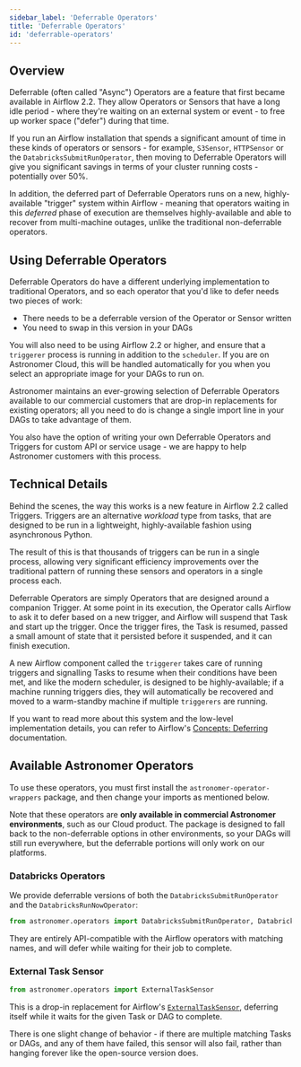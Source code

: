 ```yaml
---
sidebar_label: 'Deferrable Operators'
title: 'Deferrable Operators'
id: 'deferrable-operators'
---
```


## Overview

Deferrable (often called "Async") Operators are a feature that first became available in Airflow 2.2. They allow Operators or Sensors that have a long idle period - where they're waiting on an external system or event - to free up worker space ("defer") during that time.

If you run an Airflow installation that spends a significant amount of time in these kinds of operators or sensors - for example, `S3Sensor`, `HTTPSensor` or the `DatabricksSubmitRunOperator`, then moving to Deferrable Operators will give you significant savings in terms of your cluster running costs - potentially over 50%.

In addition, the deferred part of Deferrable Operators runs on a new, highly-available "trigger" system within Airflow - meaning that operators waiting in this *deferred* phase of execution are themselves highly-available and able to recover from multi-machine outages, unlike the traditional non-deferrable operators.

## Using Deferrable Operators

Deferrable Operators do have a different underlying implementation to traditional Operators, and so each operator that you'd like to defer needs two pieces of work:

- There needs to be a deferrable version of the Operator or Sensor written
- You need to swap in this version in your DAGs

You will also need to be using Airflow 2.2 or higher, and ensure that a `triggerer` process is running in addition to the `scheduler`. If you are on Astronomer Cloud, this will be handled automatically for you when you select an appropriate image for your DAGs to run on.

Astronomer maintains an ever-growing selection of Deferrable Operators available to our commercial customers that are drop-in replacements for existing operators; all you need to do is change a single import line in your DAGs to take advantage of them.

You also have the option of writing your own Deferrable Operators and Triggers for custom API or service usage - we are happy to help Astronomer customers with this process.

## Technical Details

Behind the scenes, the way this works is a new feature in Airflow 2.2 called Triggers. Triggers are an alternative *workload* type from tasks, that are designed to be run in a lightweight, highly-available fashion using asynchronous Python.

The result of this is that thousands of triggers can be run in a single process, allowing very significant efficiency improvements over the traditional pattern of running these sensors and operators in a single process each.

Deferrable Operators are simply Operators that are designed around a companion Trigger. At some point in its execution, the Operator calls Airflow to ask it to defer based on a new trigger, and Airflow will suspend that Task and start up the trigger. Once the trigger fires, the Task is resumed, passed a small amount of state that it persisted before it suspended, and it can finish execution.

A new Airflow component called the `triggerer` takes care of running triggers and signalling Tasks to resume when their conditions have been met, and like the modern scheduler, is designed to be highly-available; if a machine running triggers dies, they will automatically be recovered and moved to a warm-standby machine if multiple `triggerers` are running.

If you want to read more about this system and the low-level implementation details, you can refer to Airflow's [Concepts: Deferring](https://airflow.apache.org/docs/apache-airflow/stable/concepts/deferring.html) documentation.

## Available Astronomer Operators

To use these operators, you must first install the `astronomer-operator-wrappers` package, and then change your imports as mentioned below.

Note that these operators are **only available in commercial Astronomer environments**, such as our Cloud product. The package is designed to fall back to the non-deferrable options in other environments, so your DAGs will still run everywhere, but the deferrable portions will only work on our platforms.

### Databricks Operators

We provide deferrable versions of both the `DatabricksSubmitRunOperator` and the `DatabricksRunNowOperator`:

```python
from astronomer.operators import DatabricksSubmitRunOperator, DatabricksRunNowOperator
```

They are entirely API-compatible with the Airflow operators with matching names, and will defer while waiting for their job to complete.

### External Task Sensor

```python
from astronomer.operators import ExternalTaskSensor
```

This is a drop-in replacement for Airflow's [`ExternalTaskSensor`](https://airflow.apache.org/docs/apache-airflow/stable/_api/airflow/sensors/external_task/index.html#module-airflow.sensors.external_task), deferring itself while it waits for the given Task or DAG to complete.

There is one slight change of behavior - if there are multiple matching Tasks or DAGs, and any of them have failed, this sensor will also fail, rather than hanging forever like the open-source version does.
